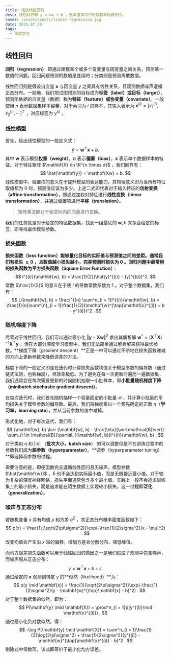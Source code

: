 ```yaml
---
title: 浅谈线性回归
desc: 线性回归即 y = wx + b ，是深度学习中的最基本组成元件。
cover: /assets/posts/linear-regression.jpg
date: 2025.07.20
tags:
  - 深度学习
---
```


## 线性回归

**回归（regression）** 即通过建模某个或多个自变量与因变量之间关系，预测某一数值的问题。回归问题预测的数值是连续的；分类则是预测离散数值。

线性回归则是假设自变量 $\mathbf{x}$ 与因变量 $y$ 之间具有线性关系，且观测数据噪声遵循正态分布。一般地，我们把试图预测的目标成为**标签（label）**或**目标（target）**，预测所依据的自变量（数据）称为**特征（feature）**或**协变量（covariate）**。一般使用 $n$ 表示数据集样本容量，对于索引为 $i$ 的样本，其输入表示为 $\mathbf{x}^{(i)} = [x_1^{(i)},x_2^{(i)}, \cdots]^{\top}$ ，对应标签为 $y^{(i)}$ 。

### 线性模型

首先，给出线性模型的一般定义式：
$$
\hat{y} = \mathbf{w}^{\top}\mathbf{x} + b.
$$
其中 $\mathbf{w}$ 表示模型**权重（weight）**，$b$ 表示**偏置（bias）**，$\mathbf{x}$ 表示单个数据样本的特征。对于特征矩阵 $\mathbf{X} \in \R^{n \times d}$ ，我们同样有：
$$
\hat{\mathbf{y}} = \mathbf{Xw} + b.
$$
线性模型中，偏置项的意义在于提升模型的表达能力，其物理意义即为当所有特征取值都为 0 时，预测值应该为多少。上述二式即代表对于输入特征的**仿射变换（affine transformation）**，即通过加权对特征进行**线性变换（linear transformation）**，并通过偏置项进行**平移（translation）**。

> 矩阵乘法即对于张空间内的向量进行变换。

我们的任务就是对于给定的特征数据集，找到一组最优的 $\mathbf{w}, b$ 来拟合给定的标签，即寻找最优模型参数。

### 损失函数

**损失函数（loss function）**能够量化目标的实际值与预测值之间的差距。通常我们有损失 $\geq 0$ ，且数值越小损失越小，完美预测时损失为 0 。回归问题中最常用的损失函数为**平方损失函数（Square Error Function）**：
$$
l^{(i)}(\mathbf{w}, b) = \frac{1}{2}(\hat{y}^{(i)} - {y}^{(i)})^2.
$$
常数 $\frac{1}{2}$ 的意义在于使 $l$ 的导数常数系数为 1 。对于整个数据集，我们有：
$$
L(\mathbf{w}, b) = \frac{1}{n} \sum^n_{i = 1}l^{(i)}(\mathbf{w}, b) = \frac{1}{n}\sum^{n}_{i = 1}\frac{1}{2}(\mathbf{w}^{\top}\mathbf{x}^{(i)} + b - y^{(i)})^2 .
$$

### 随机梯度下降

尽管对于线性回归，我们可以通过最小化 $\Vert\mathbf{y} - \mathbf{Xw}\Vert^2$ 求出其解析解 $\mathbf{w}^* = (\mathbf{X}^{\top}\mathbf{X})^{-1}\mathbf{X}^{\top}\mathbf{y}$ ，但在大部分深度学习模型中，我们无法简单通过解析解来获得最优参数。**梯度下降（gradient descent）**正是一中可以通过不断地在损失函数递减的方向上更新参数来降低误差的方法。

梯度下降的一般定义即是在迭代时计算损失函数均值关于模型参数的偏导数（通过链式法则，也称梯度），但效率极低。为了避免在每一次更新时遍历一遍数据集，我们通常会在每次需要更新的时候随机抽取一小批样本，即**小批量随机梯度下降（minibatch stochastic gradient descent）**。

在每次迭代时，我们首先随机抽样一个容量固定的小批量 $\mathcal{B}$ ，并计算小批量的平均损失关于模型参数的偏导数。最后，我们将梯度乘以一个预先确定的正数 $\eta$（**学习率，learning rate**），并从当前参数的值中减掉。

形式化地，对于每次迭代，我们有：
$$
(\mathbf{w}, b) \larr (\mathbf{w}, b) - \frac{\eta}{\vert\mathcal{B}\vert} \sum_{i \in \mathcal{B}}\partial_{(\mathbf{w}, b)}l^{(i)}(\mathbf{w}, b) .
$$
对于类似 $\eta$ 和 $\vert\mathcal{B}\vert$ （**批次大小，batch size**） 的可以调整但是不在训练过程中的参数我们成为**超参数（hyperparameter）**。**调参（hyperparameter tuning）**即选择超参数的过程。

需要注意的是，即便函数完全遵循线性回归且无噪声，模型参数 $\hat{\mathbf{w}}$ ，$\hat{b}$ 也不会达到实际最小值，而是无限接近最小值。对于较为复杂的深度神经网络，损失平面通常包含多个最小值。实践上一般不会追求训练集上的最小损失，而是追求能在陌生数据上实现较小损失。这一过程即**泛化（generalization）**。

### 噪声与正态分布

若随机变量 $x$ 具有均值 $\mu$ 和方差 $\sigma^2$ ，其正态分布概率密度函数如下：
$$
p(x) = \frac{1}{\sqrt{2\pi\sigma^2}}\exp(-\frac{1}{2\sigma^2}(x - \mu)^2) .
$$
改变均值会产生沿 $x$ 轴的偏移，增加方差会分散分布、降低峰值。

而均方误差损失函数可以用于线性回归的原因之一是我们假设了观测中包含噪声，而噪声服从正态分布：
$$
y = \mathbf{w}^{\top}\mathbf{x} + b + \epsilon.
$$
通过给定的 $\mathbf{x}$ 观测到特定 $y$ 的**似然（likelihood）**为：
$$
p(y \mid \mathbf{x}) = \frac{1}{\sqrt{2\pi\sigma^2}}\exp(-\frac{1}{2\sigma^2}(y - \mathbf{w}^{\top}\mathbf{x} - b)^2) .
$$
对于整个数据集的似然，即为：
$$
P(\mathbf{y} \mid \mathbf{X}) = \prod^n_{i = 1}p(y^{(i)}\mid \mathbf{x}^{(i)}) .
$$
通过最小化负对数似然，得：
$$
-\log P(\mathbf{y} \mid \mathbf{X}) = \sum^n_{i = 1}\frac{1}{2}\log(2\pi\sigma^2) + \frac{1}{2\sigma^2}(y^{(i)} - \mathbf{w}^{\top}\mathbf{x}^{(i)} - b)^2 .
$$
剔除式中常数项，该式即等价于最小化均方误差。
